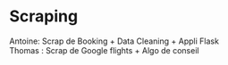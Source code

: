 # Scraping

Antoine: Scrap de Booking + Data Cleaning + Appli Flask <br>
Thomas : Scrap de Google flights + Algo de conseil
